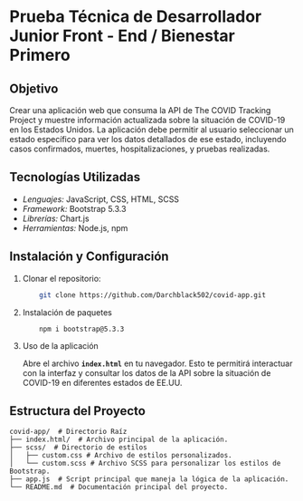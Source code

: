 # Prueba Técnica de Desarrollador Junior Front - End / Bienestar Primero

## Objetivo

Crear una aplicación web que consuma la API de The COVID Tracking Project y muestre
información actualizada sobre la situación de COVID-19 en los Estados Unidos. La
aplicación debe permitir al usuario seleccionar un estado específico para ver los datos
detallados de ese estado, incluyendo casos confirmados, muertes, hospitalizaciones, y
pruebas realizadas.

## Tecnologías Utilizadas

- *Lenguajes:* JavaScript, CSS, HTML, SCSS
- *Framework:* Bootstrap 5.3.3
- *Librerías:* Chart.js
- *Herramientas:* Node.js, npm

## Instalación y Configuración

1. Clonar el repositorio:

    ```Bash
        git clone https://github.com/Darchblack502/covid-app.git
    ```

2. Instalación de paquetes

    ```Properties
        npm i bootstrap@5.3.3
    ```

3. Uso de la aplicación

    Abre el archivo **`index.html`** en tu navegador. Esto te permitirá interactuar con la interfaz y consultar los datos de la API sobre la situación de COVID-19 en diferentes estados de EE.UU.

## Estructura del Proyecto

```Py
covid-app/  # Directorio Raíz
├── index.html/  # Archivo principal de la aplicación.
├── scss/  # Directorio de estilos
│   ├── custom.css # Archivo de estilos personalizados.
│   └── custom.scss # Archivo SCSS para personalizar los estilos de Bootstrap.
├── app.js  # Script principal que maneja la lógica de la aplicación.
└── README.md  # Documentación principal del proyecto.
```
